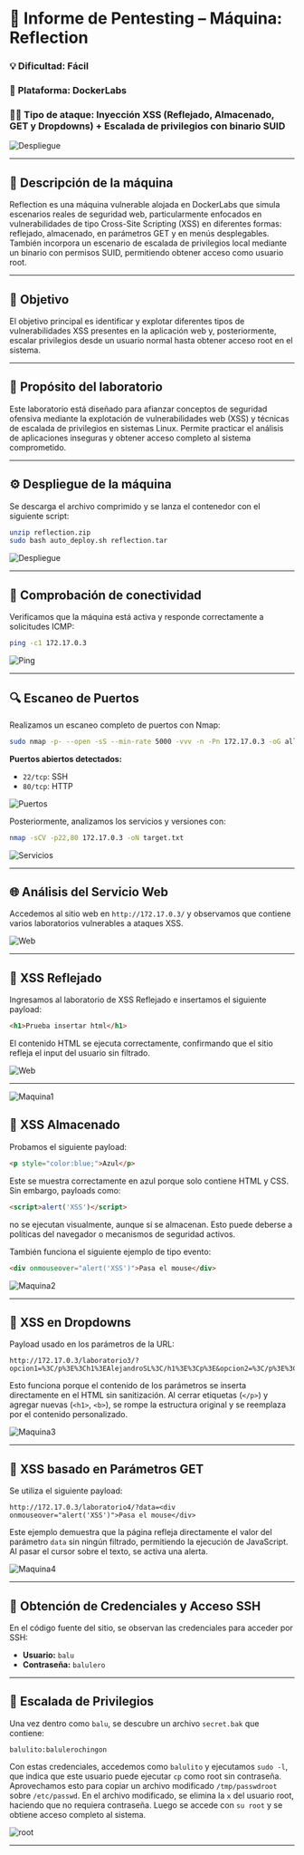 # 🧠 **Informe de Pentesting – Máquina: Reflection**

### 💡 **Dificultad:** Fácil

### 🧩 **Plataforma:** DockerLabs

### 🕵️‍♂️ **Tipo de ataque:** Inyección XSS (Reflejado, Almacenado, GET y Dropdowns) + Escalada de privilegios con binario SUID

![Despliegue](Imágenes/2025-05-18_22-56.png)

---

## 📝 **Descripción de la máquina**

Reflection es una máquina vulnerable alojada en DockerLabs que simula escenarios reales de seguridad web, particularmente enfocados en vulnerabilidades de tipo Cross-Site Scripting (XSS) en diferentes formas: reflejado, almacenado, en parámetros GET y en menús desplegables. También incorpora un escenario de escalada de privilegios local mediante un binario con permisos SUID, permitiendo obtener acceso como usuario root.

---

## 🎯 **Objetivo**

El objetivo principal es identificar y explotar diferentes tipos de vulnerabilidades XSS presentes en la aplicación web y, posteriormente, escalar privilegios desde un usuario normal hasta obtener acceso root en el sistema.

---

## 🎯 **Propósito del laboratorio**

Este laboratorio está diseñado para afianzar conceptos de seguridad ofensiva mediante la explotación de vulnerabilidades web (XSS) y técnicas de escalada de privilegios en sistemas Linux. Permite practicar el análisis de aplicaciones inseguras y obtener acceso completo al sistema comprometido.

---

## ⚙️ **Despliegue de la máquina**

Se descarga el archivo comprimido y se lanza el contenedor con el siguiente script:

```bash
unzip reflection.zip
sudo bash auto_deploy.sh reflection.tar
```

![Despliegue](Imágenes/Capturas.png)

---

## 📡 **Comprobación de conectividad**

Verificamos que la máquina está activa y responde correctamente a solicitudes ICMP:

```bash
ping -c1 172.17.0.3
```

![Ping](Imágenes/Capturas_1.png)

---

## 🔍 **Escaneo de Puertos**

Realizamos un escaneo completo de puertos con Nmap:

```bash
sudo nmap -p- --open -sS --min-rate 5000 -vvv -n -Pn 172.17.0.3 -oG allPorts.txt
```

**Puertos abiertos detectados:**

* `22/tcp`: SSH
* `80/tcp`: HTTP

![Puertos](Imágenes/Capturas_2.png)

Posteriormente, analizamos los servicios y versiones con:

```bash
nmap -sCV -p22,80 172.17.0.3 -oN target.txt
```

![Servicios](Imágenes/Capturas_3.png)

---

## 🌐 **Análisis del Servicio Web**

Accedemos al sitio web en `http://172.17.0.3/` y observamos que contiene varios laboratorios vulnerables a ataques XSS.

![Web](Imágenes/Capturas_4.png)

---

## 🧪 **XSS Reflejado**

Ingresamos al laboratorio de XSS Reflejado e insertamos el siguiente payload:

```html
<h1>Prueba insertar html</h1>
```

El contenido HTML se ejecuta correctamente, confirmando que el sitio refleja el input del usuario sin filtrado.

![Web](Imágenes/Capturas_6.png)

---

![Maquina1](Imágenes/Capturas_5.png)

## 🧪 **XSS Almacenado**

Probamos el siguiente payload:

```html
<p style="color:blue;">Azul</p>
```

Este se muestra correctamente en azul porque solo contiene HTML y CSS. Sin embargo, payloads como:

```html
<script>alert('XSS')</script>
```

no se ejecutan visualmente, aunque sí se almacenan. Esto puede deberse a políticas del navegador o mecanismos de seguridad activos.

También funciona el siguiente ejemplo de tipo evento:

```html
<div onmouseover="alert('XSS')">Pasa el mouse</div>
```

![Maquina2](Imágenes/2025-05-19_10-13.png)

---

## 🧪 **XSS en Dropdowns**

Payload usado en los parámetros de la URL:

```
http://172.17.0.3/laboratorio3/?opcion1=%3C/p%3E%3Ch1%3EAlejandroSL%3C/h1%3E%3Cp%3E&opcion2=%3C/p%3E%3Cp%3EEsta%20es%20otra%20opcion%3C/p%3E%3Cp%3E&opcion3=%3C/p%3E%3Cp%3E%3Cb%3EVulnerado%3C/b%3E%3C/p%3E
```

Esto funciona porque el contenido de los parámetros se inserta directamente en el HTML sin sanitización. Al cerrar etiquetas (`</p>`) y agregar nuevas (`<h1>`, `<b>`), se rompe la estructura original y se reemplaza por el contenido personalizado.

![Maquina3](Imágenes/Capturas_7.png)

---

## 🧪 **XSS basado en Parámetros GET**

Se utiliza el siguiente payload:

```
http://172.17.0.3/laboratorio4/?data=<div onmouseover="alert('XSS')">Pasa el mouse</div>
```

Este ejemplo demuestra que la página refleja directamente el valor del parámetro `data` sin ningún filtrado, permitiendo la ejecución de JavaScript. Al pasar el cursor sobre el texto, se activa una alerta.

![Maquina4](Imágenes/Capturas_8.png)

---

## 🔐 **Obtención de Credenciales y Acceso SSH**

En el código fuente del sitio, se observan las credenciales para acceder por SSH:

* **Usuario:** `balu`
* **Contraseña:** `balulero`

---

## 🚀 **Escalada de Privilegios**

Una vez dentro como `balu`, se descubre un archivo `secret.bak` que contiene:

```
balulito:balulerochingon
```

Con estas credenciales, accedemos como `balulito` y ejecutamos `sudo -l`, que indica que este usuario puede ejecutar `cp` como root sin contraseña. Aprovechamos esto para copiar un archivo modificado `/tmp/passwdroot` sobre `/etc/passwd`. En el archivo modificado, se elimina la `x` del usuario root, haciendo que no requiera contraseña. Luego se accede con `su root` y se obtiene acceso completo al sistema.

![root ](Imágenes/Capturas_10.png)

---

